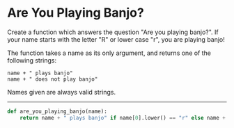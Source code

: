 # Are You Playing Banjo?

Create a function which answers the question "Are you playing banjo?".
If your name starts with the letter "R" or lower case "r", you are playing banjo!

The function takes a name as its only argument, and returns one of the following strings:

```
name + " plays banjo" 
name + " does not play banjo"
```
Names given are always valid strings.

---

```py
def are_you_playing_banjo(name):
    return name + " plays banjo" if name[0].lower() == "r" else name + " does not play banjo"
```
